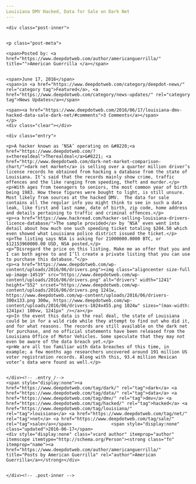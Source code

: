 ```yaml
---
Louisiana DMV Hacked, Data for Sale on Dark Net
---
```

<article class="post-listing post-14517 post type-post status-publish format-standard has-post-thumbnail hentry category-deepdot-news category-news-updates tag-dark tag-data tag-dmv tag-hacked tag-louisiana tag-net tag-sale">
    
    <div class="post-inner">
    
    
    <p class="post-meta">
    
    <span>Posted by: <a href="https://www.deepdotweb.com/author/americanguerrilla/" title="">American Guerrilla </a></span>
    
    
    <span>June 17, 2016</span>
    <span>in <a href="https://www.deepdotweb.com/category/deepdot-news/" rel="category tag">Featured</a>, <a href="https://www.deepdotweb.com/category/news-updates/" rel="category tag">News Updates</a></span>
    
    <span><a href="https://www.deepdotweb.com/2016/06/17/louisiana-dmv-hacked-data-sale-dark-net/#comments">3 Comments</a></span>
    </p>
    <div class="clear"></div>
    
    <div class="entry">
    
    <p>A hacker known as ‘NSA’ operating on &#8220;<a href="https://www.deepdotweb.com/?s=therealdeal">Therealdeal</a>&#8221; <a href="http://www.deepdotweb.com/dark-net-market-comparison-chart/">dark net market</a> is selling over a quarter million driver’s license records he obtained from hacking a database from the state of Louisiana. It’s said that the records mainly show crime, traffic offences and the like ranging from speeding, theft and murder.</p>
    <p>With ages from teenagers to seniors, the most common year of birth being 1983. How these figures were bought to light, is still unsure. Most likely from sources at the hacked DMV.  The data for sale contains all the regular info you might think to see in such a data leak, like first and last name, date of birth, zip code, home address and details pertaining to traffic and criminal offences.</p>
    <p><a href="https://www.hackread.com/hacker-selling-louisiana-drivers-licence-database/">The sample provided</a> by ‘NSA’ even went into detail about how much one such speeding ticket totaling $204.50 which even showed what Louisiana police district issued the ticket.</p>
    <p>The listing says NSA is asking for 21000000.0000 BTC, or $12153960000.00 USD, NSA posted,</p>
    <p>“Disregard the price on this listing. Make me an offer that you and I can both agree to and I’ll create a private listing that you can use to purchase this database.”</p>
    <p><a href="https://www.deepdotweb.com/wp-content/uploads/2016/06/drivers.png"><img class="aligncenter size-full wp-image-14519" src="https://www.deepdotweb.com/wp-content/uploads/2016/06/drivers.png" alt="drivers" width="1241" height="552" srcset="https://www.deepdotweb.com/wp-content/uploads/2016/06/drivers.png 1241w, https://www.deepdotweb.com/wp-content/uploads/2016/06/drivers-300x133.png 300w, https://www.deepdotweb.com/wp-content/uploads/2016/06/drivers-1024x455.png 1024w" sizes="(max-width: 1241px) 100vw, 1241px" /></a></p>
    <p>In the event this data is the real deal, the state of Louisiana could be in for a wild ride while they attempt to find out who did it, and for what reasons. The records are still available on the dark net for purchase, and no official statements have been released from the Louisiana Office of Motor Vehicles. Some speculate that they may not even be aware of the data breach yet.</p>
    <p>We are all too familiar with data breaches of this time, in example; a few months ago researchers uncovered around 191 million US voter registration records. Along with this, 93.4 million Mexican voter’s data were found as well.</p>
    
    
    </div><!-- .entry /-->
    <span style="display:none"><a href="https://www.deepdotweb.com/tag/dark/" rel="tag">dark</a> <a href="https://www.deepdotweb.com/tag/data/" rel="tag">data</a> <a href="https://www.deepdotweb.com/tag/dmv/" rel="tag">dmv</a> <a href="https://www.deepdotweb.com/tag/hacked/" rel="tag">hacked</a> <a href="https://www.deepdotweb.com/tag/louisiana/" rel="tag">louisiana</a> <a href="https://www.deepdotweb.com/tag/net/" rel="tag">net</a> <a href="https://www.deepdotweb.com/tag/sale/" rel="tag">sale</a></span>				<span style="display:none" class="updated">2016-06-17</span>
    <div style="display:none" class="vcard author" itemprop="author" itemscope itemtype="http://schema.org/Person"><strong class="fn" itemprop="name"><a href="https://www.deepdotweb.com/author/americanguerrilla/" title="Posts by American Guerrilla" rel="author">American Guerrilla</a></strong></div>
    
    
    </div><!-- .post-inner -->
</article><!-- .post-listing -->

